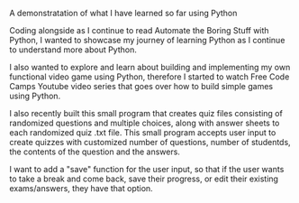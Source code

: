 A demonstratation of what I have learned so far using Python

Coding alongside as I continue to read Automate the Boring Stuff with Python, I wanted to showcase my journey of learning Python as I continue to understand more about Python.

I also wanted to explore and learn about building and implementing my own functional video game using Python, therefore I started to watch Free Code Camps Youtube video series that goes over how to build simple games using Python.

I also recently built this small program that creates quiz files consisting of randomized questions and multiple choices, along with answer sheets to each randomized quiz .txt file.  This small program accepts user input to create quizzes with customized number of questions, number of studentds, the contents of the question and the answers.

I want to add a "save" function for the user input, so that if the user wants to take a break and come back, save their progress, or edit their existing exams/answers, they have that option.

